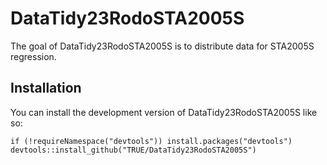 <!-- README.md is generated from README.Rmd. Please edit that file -->

# DataTidy23RodoSTA2005S

<!-- badges: start -->
<!-- badges: end -->

The goal of DataTidy23RodoSTA2005S is to distribute data for STA2005S
regression.

## Installation

You can install the development version of DataTidy23RodoSTA2005S like
so:

    if (!requireNamespace("devtools")) install.packages("devtools")
    devtools::install_github("TRUE/DataTidy23RodoSTA2005S")
